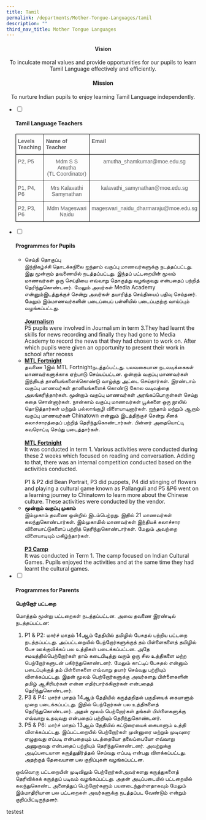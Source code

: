 ```yaml
---
title: Tamil
permalink: /departments/Mother-Tongue-Languages/tamil
description: ""
third_nav_title: Mother Tongue Languages
---
```

<h4><center>Vision</center></h4>

<center>To inculcate moral values and provide opportunities for our pupils to learn Tamil Language effectively and efficiently.</center>
  

<h4><center>Mission</center></h4>

<center>To nurture Indian pupils to enjoy learning Tamil Language independently.</center>


<ul class="jekyllcodex_accordion">
  <li>
    <input type="checkbox" id="accordion1">
		<label for="accordion1"><h4>Tamil Language Teachers</h4></label>
    <div>
      <p><style type="text/css">
.tg  {border-collapse:collapse;border-spacing:0;}
.tg td{border-color:black;border-style:solid;border-width:1px;font-family:Arial, sans-serif;font-size:14px;
  overflow:hidden;padding:10px 5px;word-break:normal;}
.tg th{border-color:black;border-style:solid;border-width:1px;font-family:Arial, sans-serif;font-size:14px;
  font-weight:normal;overflow:hidden;padding:10px 5px;word-break:normal;}
.tg .tg-de68{color:#58595B;font-weight:bold;text-align:left;vertical-align:top}
.tg .tg-kakv{color:#58595B;text-align:left;vertical-align:top}
.tg .tg-jq0v{color:#58595B;text-align:center;vertical-align:top}
</style>
<table class="tg">
<tbody>
  <tr>
    <td class="tg-de68">Levels<br>Teaching</td>
    <td class="tg-de68">Name of Teacher</td>
    <td class="tg-de68">Email</td>
  </tr>
  <tr>
    <td class="tg-kakv">P2, P5</td>
    <td class="tg-jq0v">Mdm S S Amutha<br>(TL Coordinator)</td>
    <td class="tg-jq0v">amutha_shamkumar@moe.edu.sg</td>
  </tr>
  <tr>
    <td class="tg-kakv">P1, P4, P6</td>
    <td class="tg-jq0v">Mrs Kalavathi Samynathan</td>
    <td class="tg-jq0v">kalavathi_samynathan@moe.edu.sg</td>
  </tr>
  <tr>
    <td class="tg-kakv">P2, P3, P6</td>
    <td class="tg-jq0v">Mdm Mageswari Naidu</td>
    <td class="tg-jq0v">mageswari_naidu_dharmaraju@moe.edu.sg</td>
  </tr>
</tbody>
</table></p>
    </div>
  </li>
	  <li>
    <input type="checkbox" id="accordion2">
	<label for="accordion2"><h4>Programmes for Pupils</h4></label>
    <div>
			<ul>
				<li>செய்தி தொகுப்பு<br>இந்நிகழ்ச்சி தொடக்கநிலை ஐந்தாம் வகுப்பு மாணவர்களுக்கு நடத்தப்பட்டது. இது மூன்றாம் தவணையில் நடத்தப்பட்டது. இந்தப் பட்டறையின் மூலம் மாணவர்கள் ஒரு செய்தியை எவ்வாறு தொகுத்து வழங்குவது என்பதைப் பற்றித் தெரிந்துகொண்டனர். மேலும் அவர்கள் Media Academy என்னும்இடத்துக்குச் சென்று அவர்கள் தயாரித்த செய்தியைப் பதிவு செய்தனர். மேலும் இம்மாணவர்களின் படைப்பைப் பள்ளியில் படைப்பதற்கு வாய்ப்பும் வழங்கப்பட்டது.<br><br><strong><u>Journalism</u></strong><br>P5 pupils were involved in Journalism in term 3.They had learnt the skills for news recording and finally they had gone to Media Academy to record the news that they had chosen to work on. After which pupils were given an opportunity to present their work in school after recess<br></li>
				<li><strong><u>MTL Fortnight</u></strong><br>தவணை 1இல் MTL Fortnightநடத்தப்பட்டது. பலவகையான நடவடிக்கைகள் மாணவர்களுக்காக ஏற்பாடு செய்யப்பட்டன. ஒன்றாம் வகுப்பு மாணவர்கள் இந்தியத் தானியங்களைக்கொண்டு வாழ்த்து அட்டை செய்தார்கள். இரண்டாம் வகுப்பு மாணவர்கள் தானியங்களைக் கொண்டு கோல வடிவத்தை அலங்கரித்தார்கள். மூன்றாம் வகுப்பு மாணவர்கள் அரங்கப்பொருள்கள் செய்து கதை சொன்னார்கள். நான்காம் வகுப்பு மாணவர்கள் பூக்களை ஒரு நூலில் தொடுத்தார்கள் மற்றும் பல்லாங்குழி விளையாடினார்கள். ஐந்தாம் மற்றும் ஆறாம் வகுப்பு மாணவர்கள் Chinatown என்னும் இடத்திற்குச் சென்று சீனக் கலாச்சாரத்தைப் பற்றித் தெரிந்துகொண்டார்கள். பின்னர் அதையொட்டி சுவரொட்டி செய்து படைத்தார்கள்.<br><br><strong><u>MTL Fortnight</u></strong><br>It was conducted in term 1. Various activities were conducted during these 2 weeks which focused on reading and conversation. Adding to that, there was an internal competition conducted based on the activities conducted.<br><br>P1 & P2 did Bean Portrait, P3 did puppets, P4 did stinging of flowers and playing a cultural game known as Pallanguli and P5 &P6 went on a learning journey to Chinatown to learn more about the Chinese culture. These activities were conducted by the vendor.</li>
				<li><strong>மூன்றாம் வகுப்பு முகாம்</strong><br>இம்முகாம் தவணை ஒன்றில் இடம்பெற்றது. இதில் 21 மாணவர்கள் கலந்துகொண்டார்கள். இம்முகாமில் மாணவர்கள் இந்தியக் கலாச்சார விளையாட்டுகளைப் பற்றித் தெரிந்துகொண்டார்கள். மேலும் அவற்றை விளையாடியும் மகிழ்ந்தார்கள்.<br><br><strong><u>P3 Camp</u></strong><br>It was conducted in Term 1. The camp focused on Indian Cultural Games. Pupils enjoyed the activities and at the same time they had learnt the cultural games.</li>
		</ul>
    </div>
  </li>
	<li>
    <input type="checkbox" id="accordion3">
	<label for="accordion3"><h4>Programmes for Parents</h4></label>
    <div>
			<p><strong>பெற்றோர் பட்டறை</strong></p>
			<p>மொத்தம் மூன்று பட்டறைகள் நடத்தப்பட்டன. அவை தவணை இரண்டில் நடத்தப்பட்டன:</p>
			<ol>
				<li>P1 & P2: மார்ச் மாதம் 14ஆம் தேதியில் தமிழில் பேசுதல் பற்றிய பட்டறை நடத்தப்பட்டது. அப்பட்டறையில் பேற்றோர்களுக்குத் தம் பிள்ளைகளைத் தமிழில் பேச ஊக்குவிக்கப் பல உத்திகள் படைக்கப்பட்டன. அதே சமயத்தில்பெற்றோர்கள் தாம் கடைபிடித்து வரும் ஒரு சில உத்திகளை மற்ற பெற்றோர்களுடன் பகிர்ந்துகொண்டனர். மேலும் காட்டிப் பேசுதல் என்னும் படைப்புக்குத் தம் பிள்ளைகளை எவ்வாறு தயார் செய்வது பற்றியும் விளக்கப்பட்டது. இதன் மூலம் பெற்றோர்களுக்கு அவர்களது பிள்ளைகளின் தமிழ் ஆசிரியர்கள் என்ன எதிர்பார்க்கிறார்கள் என்பதைத் தெரிந்துகொண்டனர்.</li>
				<li>P3 & P4: மார்ச் மாதம் 14ஆம் தேதியில் கருத்தறிதல் பகுதியைக் கையாளும் முறை படைக்கப்பட்டது. இதில் பெற்றோர்கள் பல உத்திகளைத் தெரிந்துகொண்டனர். அதன் மூலம் பெற்றோர்கள் தங்கள் பிள்ளைகளுக்கு எவ்வாறு உதவுவது என்பதைப் பற்றியும் தெரிந்துகொண்டனர்.</li>
				<li>P5 & P6: மார்ச் மாதம் 13ஆம் தேதியில் கட்டுரையைக் கையாளும் உத்தி விளக்கப்பட்டது. இப்பட்டறையில் பெற்றோர்கள் முன்னுரை மற்றும் முடிவுரை எழுதுவது எப்படி என்பதையும் படத்தையோ தலைப்பையோ எவ்வாறு அணுகுவது என்பதைப் பற்றியும் தெரிந்துகொண்டனர். அவற்றுக்கு அடிப்படையான கருத்துதிர்த்தல் செய்வது எப்படி என்பது விளக்கப்பட்டது. அதற்குத் தேவையான பல குறிப்புகள் வழங்கப்பட்டன.</li>
			</ol>
			<p>ஒவ்வொரு பட்டறையின் முடிவிலும் பெற்றோர்கள்அவர்களது கருத்துகளைத் தெரிவிக்கக் கருத்துப் படிவம் வழங்கப்பட்டது. அதன் அடிப்படையில் பட்டறையில் கலந்துகொண்ட அனைத்துப் பெற்றோர்களும் பயனடைந்துள்ளதாகவும் மேலும் இம்மாதிரியான பல பட்டறைகள் அவர்களுக்கு நடத்தப்பட வேண்டும் என்றும் குறிப்பிட்டிருந்தனர்.</p>
	</div>
	</li>
</ul>

testest